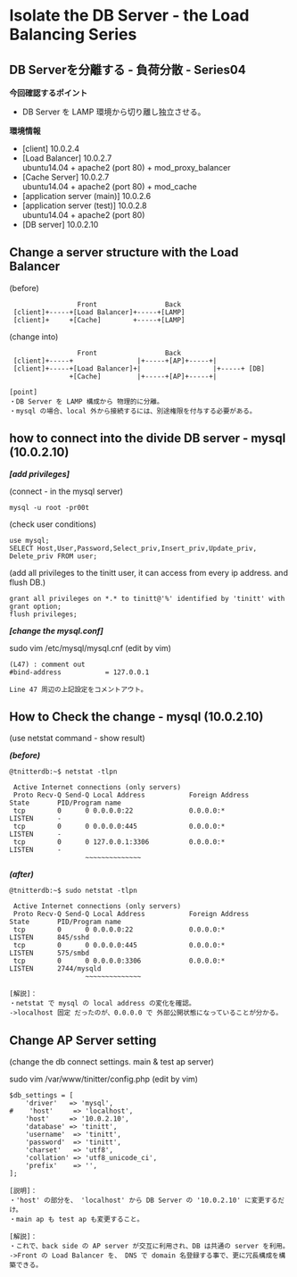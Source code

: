 # Isolate the DB Server - the Load Balancing Series

## DB Serverを分離する - 負荷分散 - Series04

**今回確認するポイント**

* DB Server を LAMP 環境から切り離し独立させる。

**環境情報**

- [client] 10.0.2.4
- [Load Balancer]  10.0.2.7  
  ubuntu14.04 + apache2 (port 80) + mod_proxy_balancer  
- [Cache Server]  10.0.2.7  
  ubuntu14.04 + apache2 (port 80) + mod_cache  
- [application server (main)] 10.0.2.6
- [application server (test)] 10.0.2.8  
  ubuntu14.04 + apache2 (port 80)  
- [DB server] 10.0.2.10  

## Change a server structure with the Load Balancer

(before)
```
                 Front                 Back
 [client]+-----+[Load Balancer]+-----+[LAMP]
 [client]+     +[Cache]        +-----+[LAMP]
```

(change into)
```
                 Front                 Back
 [client]+-----+                |+-----+[AP]+-----+|
 [client]+-----+[Load Balancer]+|                  |+-----+ [DB]
               +[Cache]         |+-----+[AP]+-----+|
```

```
[point]
・DB Server を LAMP 構成から 物理的に分離。
・mysql の場合、local 外から接続するには、別途権限を付与する必要がある。
```

## how to connect into the divide DB server - mysql (10.0.2.10)

***[add privileges]***

(connect - in the mysql server)
```
mysql -u root -pr00t
```
(check user conditions)
```
use mysql;
SELECT Host,User,Password,Select_priv,Insert_priv,Update_priv, Delete_priv FROM user;
```
(add all privileges to the tinitt user, it can access from every ip address. and flush DB.)
```
grant all privileges on *.* to tinitt@'%' identified by 'tinitt' with grant option;
flush privileges;
```

***[change the mysql.conf]***

sudo vim /etc/mysql/mysql.cnf  (edit by vim)
```
(L47) : comment out
#bind-address           = 127.0.0.1
```
```
Line 47 周辺の上記設定をコメントアウト。
```

## How to Check the change - mysql (10.0.2.10)
(use netstat command - show result)

***(before)***
```
@tnitterdb:~$ netstat -tlpn
 
 Active Internet connections (only servers)
 Proto Recv-Q Send-Q Local Address           Foreign Address         State       PID/Program name
 tcp        0      0 0.0.0.0:22              0.0.0.0:*               LISTEN      -
 tcp        0      0 0.0.0.0:445             0.0.0.0:*               LISTEN      -
 tcp        0      0 127.0.0.1:3306          0.0.0.0:*               LISTEN      -
                   ~~~~~~~~~~~~~~
```

***(after)***
```
@tnitterdb:~$ sudo netstat -tlpn
 
 Active Internet connections (only servers)
 Proto Recv-Q Send-Q Local Address           Foreign Address         State       PID/Program name
 tcp        0      0 0.0.0.0:22              0.0.0.0:*               LISTEN      845/sshd
 tcp        0      0 0.0.0.0:445             0.0.0.0:*               LISTEN      575/smbd
 tcp        0      0 0.0.0.0:3306            0.0.0.0:*               LISTEN      2744/mysqld
                   ~~~~~~~~~~~~~~
```

```
[解説]：
・netstat で mysql の local address の変化を確認。
->localhost 固定 だったのが、0.0.0.0 で 外部公開状態になっていることが分かる。
```

## Change AP Server setting
(change the db connect settings. main & test ap server)

sudo vim /var/www/tinitter/config.php (edit by vim)
```
$db_settings = [
    'driver'   => 'mysql',
#    'host'     => 'localhost',
    'host'     => '10.0.2.10',
    'database' => 'tinitt',
    'username'  => 'tinitt',
    'password'  => 'tinitt',
    'charset'   => 'utf8',
    'collation' => 'utf8_unicode_ci',
    'prefix'    => '',
];
```

```
[説明]：
・'host' の部分を、 'localhost' から DB Server の '10.0.2.10' に変更するだけ。
・main ap も test ap も変更すること。
```

```
[解説]：
・これで、back side の AP server が交互に利用され、DB は共通の server を利用。
->Front の Load Balancer を、 DNS で domain 名登録する事で、更に冗長構成を構築できる。
```

